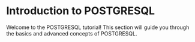 # Introduction to POSTGRESQL

Welcome to the POSTGRESQL tutorial! This section will guide you through the basics and advanced concepts of POSTGRESQL.
